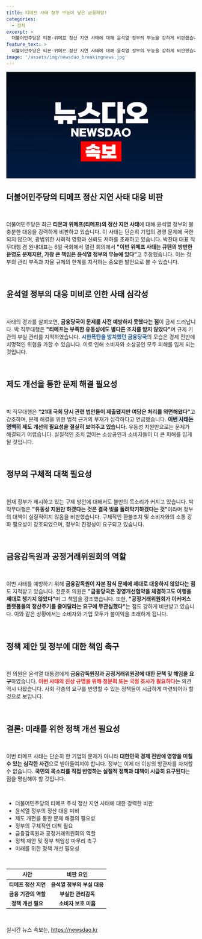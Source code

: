 ```yaml
---
title: 티메프 사태 정부 무능이 낳은 금융재앙!
categories:
  - 정치
excerpt: >
  더불어민주당은 티몬·위메프 정산 지연 사태에 대해 윤석열 정부의 무능을 강하게 비판했습니다. 정부의 부실 대응과 규제 소홀을 지적하며, 피해업체와 소비자 소통의 필요성을 강조했습니다. 이 사태는 시스템의 근본적인 문제를 드러내고 있습니다.
feature_text: >
  더불어민주당은 티몬·위메프 정산 지연 사태에 대해 윤석열 정부의 무능을 강하게 비판했습니다. 정부의 부실 대응과 규제 소홀을 지적하며, 피해업체와 소비자 소통의 필요성을 강조했습니다. 이 사태는 시스템의 근본적인 문제를 드러내고 있습니다.
image: '/assets/img/newsdao_breakingnews.jpg'
---
```


<p><img src="/assets/img/newsdao_breakingnews.jpg" alt="bookingtag 속보" /></p>

<h2 data-ke-size="size26">더불어민주당의 티메프 정산 지연 사태 대응 비판</h2>

<p data-ke-size="size16">&nbsp;</p>

<p>더불어민주당은 최근 <strong>티몬과 위메프(티메프)의 정산 지연 사태</strong>에 대해 윤석열 정부의 불충분한 대응을 강력하게 비판하고 있습니다. 이 사태는 단순히 기업의 경영 문제에 국한되지 않으며, 광범위한 사회적 영향과 신뢰도 저하를 초래하고 있습니다. 박찬대 대표 직무대행 겸 원내대표는 6일 국회에서 열린 회의에서 <strong>"이번 위메프 사태는 큐텐의 방만한 운영도 문제지만, 가장 큰 책임은 윤석열 정부의 무능에 있다"</strong>고 주장했습니다. 이는 정부의 관리 부족과 자율 규제의 한계를 지적하는 중요한 발언으로 볼 수 있습니다.  </p>

<p data-ke-size="size16">&nbsp;</p>

<h2 data-ke-size="size26">윤석열 정부의 대응 미비로 인한 사태 심각성</h2>

<p data-ke-size="size16">&nbsp;</p>

<p>사태의 경과를 살펴보면, <strong>금융당국이 문제를 사전 예방하지 못했다는 점</strong>이 금세 드러납니다. 박 직무대행은 <strong>"티메프는 부족한 유동성에도 별다른 조치를 받지 않았다"</strong>며 규제 기관의 부실 관리를 지적하였습니다. <b><span style="color: #1a5490;">시한폭탄을 방치했던 금융당국</span></b>의 모습은 경제 전반에 치명적인 위협을 가할 수 있습니다. 이로 인해 소비자와 소상공인 모두 피해를 입게 되는 것입니다.  </p>

<p data-ke-size="size16">&nbsp;</p>

<h2 data-ke-size="size26">제도 개선을 통한 문제 해결 필요성</h2>

<p data-ke-size="size16">&nbsp;</p>

<p>박 직무대행은 <strong>"21대 국회 당시 관련 법안들이 제출됐지만 여당은 처리를 외면해왔다"</strong>고 강조하며, 문제 해결을 위한 법적 근거의 부재가 심각하다고 언급했습니다. <b><span style="background-color: #21538527;">이번 사태는 명백히</span></b> <strong>제도 개선의 필요성을 절실히 보여주고 있습니다.</strong> 유동성 지원만으로는 문제가 해결되기 어렵습니다. 실질적인 조치 없이는 소상공인과 소비자들이 더 큰 피해를 입게 될 것입니다.  </p>

<p data-ke-size="size16">&nbsp;</p>

<h2 data-ke-size="size26">정부의 구체적 대책 필요성</h2>

<p data-ke-size="size16">&nbsp;</p>

<p>현재 정부가 제시하고 있는 구제 방안에 대해서도 불만의 목소리가 커지고 있습니다. 박 직무대행은 <strong>"유동성 지원만 하겠다는 것은 결국 빚을 돌려막기하겠다는 것"</strong>이라며 정부의 대책이 실질적이지 않음을 비판했습니다. 구체적인 환불조치 및 소비자와의 소통 강화 필요성이 강조되었으며, 정부의 진정성이 요구되고 있습니다.  </p>

<p data-ke-size="size16">&nbsp;</p>

<h2 data-ke-size="size26">금융감독원과 공정거래위원회의 역할</h2>

<p data-ke-size="size16">&nbsp;</p>

<p>이번 사태를 예방하기 위해 <strong>금융감독원이 자본 잠식 문제에 제대로 대응하지 않았다는 점</strong>도 지적받고 있습니다. 천준호 의원은 <strong>"금융당국은 경영개선협약을 체결하고도 이행을 제대로 챙기지 않았다"</strong>며 그 책임을 강조했습니다. 또한, <strong>"공정거래위원회가 이커머스 플랫폼들의 정산주기를 줄여달라는 요구에 무관심했다"</strong>는 점도 강하게 비판받고 있습니다. 이와 같은 상황에서는 소비자와 기업 모두가 불이익을 초래하게 됩니다.  </p>

<p data-ke-size="size16">&nbsp;</p>

<h2 data-ke-size="size26">정책 제안 및 정부에 대한 책임 촉구</h2>

<p data-ke-size="size16">&nbsp;</p>

<p>천 의원은 윤석열 대통령에게 <strong>금융감독원장과 공정거래위원장에 대한 문책 및 해임을 요구</strong>하였습니다. <b><span style="color: #ee2323;">이번 사태의 진상 규명을 위해 청문회 또는 국정 조사가 필요하다</span></b>는 의견 역시 나왔습니다. 사회 각층의 요구를 반영할 수 있는 정책들이 시급하게 마련되어야 할 것으로 보입니다.  </p>

<p data-ke-size="size16">&nbsp;</p>

<h2 data-ke-size="size26">결론: 미래를 위한 정책 개선 필요성</h2>

<p data-ke-size="size16">&nbsp;</p>

<p>이번 티메프 사태는 단순히 한 기업의 문제가 아니라 <strong>대한민국 경제 전반에 영향을 미칠 수 있는 심각한 사건</strong>으로 받아들여져야 합니다. 정부는 이제 더 이상의 방관자를 자처할 수 없습니다. <strong>국민의 목소리를 직접 반영하는 실질적 정책과 대책이 시급히 요구된다</strong>는 점을 명심해야 할 것입니다.  </p>

<p data-ke-size="size16">&nbsp;</p>

<ul>
    <li>더불어민주당의 티메프 주식 정산 지연 사태에 대한 강력한 비판</li>
    <li>윤석열 정부의 정산 대응 미비</li>
    <li>제도 개편을 통한 문제 해결의 필요성</li>
    <li>정부의 구체적인 대책 필요</li>
    <li>금융감독원과 공정거래위원회의 역할</li>
    <li>정책 제안 및 정부 책임성 마무리 촉구</li>
    <li>미래를 위한 정책 개선 필요성</li>
</ul>

<p data-ke-size="size16">&nbsp;</p>

<table style="width: 100%;">
    <thead>
        <tr>
            <th style="text-align: center; height: 17px;"><b>사안</b></th>
            <th style="text-align: center; height: 17px;"><b>비판 요인</b></th>
        </tr>
    </thead>
    <tbody>
        <tr>
            <td style="text-align: center; height: 17px;"><b>티메프 정산 지연</b></td>
            <td style="text-align: center; height: 17px;"><b>윤석열 정부의 부실 대응</b></td>
        </tr>
        <tr>
            <td style="text-align: center; height: 17px;"><b>금융 기관의 역할</b></td>
            <td style="text-align: center; height: 17px;"><b>부실한 관리감독</b></td>
        </tr>
        <tr>
            <td style="text-align: center; height: 17px;"><b>정책 개선 필요</b></td>
            <td style="text-align: center; height: 17px;"><b>소비자 보호 미흡</b></td>
        </tr>
    </tbody>
</table>

<p data-ke-size="size16">&nbsp;</p>
실시간 뉴스 속보는, <a href="https://newsdao.kr" rel="dofollow">https://newsdao.kr</a>


